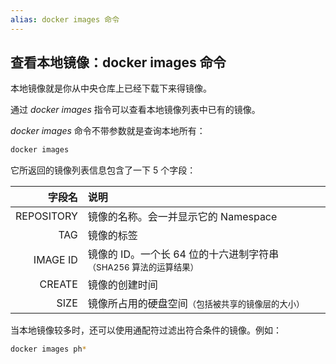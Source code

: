 ```yaml
---
alias: docker images 命令
---
```


## 查看本地镜像：docker images 命令

本地镜像就是你从中央仓库上已经下载下来得镜像。

通过 _docker images_ 指令可以查看本地镜像列表中已有的镜像。

_docker images_ 命令不带参数就是查询本地所有：

```sh
docker images
```

它所返回的镜像列表信息包含了一下 5 个字段：

| 字段名      | 说明 |
| ----------: | :- |
| REPOSITORY  | 镜像的名称。会一并显示它的 Namespace |
| TAG         | 镜像的标签 |
| IMAGE ID    | 镜像的 ID。一个长 64 位的十六进制字符串<small>（SHA256 算法的运算结果）</small> |
| CREATE      | 镜像的创建时间 |
| SIZE        | 镜像所占用的硬盘空间<small>（包括被共享的镜像层的大小）</small> |

当本地镜像较多时，还可以使用通配符过滤出符合条件的镜像。例如：

```bash
docker images ph*
```

